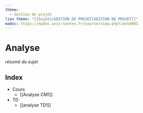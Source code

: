 ```yaml
---
thème:
  - Gestion de projet
lien thème: "[[Sujets/GESTION DE PROJET|GESTION DE PROJET]]"
madoc: https://madoc.univ-nantes.fr/course/view.php?id=54001
---
```


# Analyse
*résumé du sujet*
## Index
- Cours
	- [[Analyse CM1]]
- TD
	- [[analyse TD1]]
